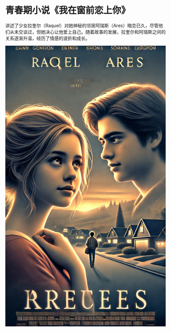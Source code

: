 # 青春期小说《我在窗前恋上你》

讲述了少女拉奎尔（Raquel）对她神秘的邻居阿瑞斯（Ares）暗恋已久，尽管他们从未交谈过，但她决心让他爱上自己。随着故事的发展，拉奎尔和阿瑞斯之间的关系逐渐升温，经历了情感的波折和成长。

![alt text](image.png)